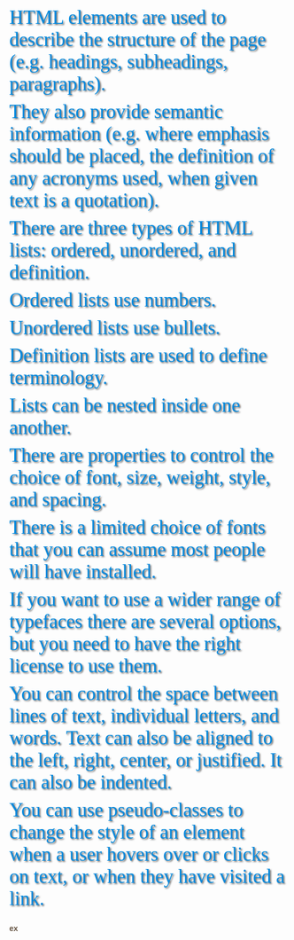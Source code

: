# HTML elements are used to describe the structure of the page (e.g. headings, subheadings, paragraphs).
# They also provide semantic information (e.g. where emphasis should be placed, the definition of any acronyms used, when given text is a quotation).
# There are three types of HTML lists: ordered, unordered, and definition.
# Ordered lists use numbers.
# Unordered lists use bullets.
# Definition lists are used to define terminology.
# Lists can be nested inside one another.
# There are properties to control the choice of font, size, weight, style, and spacing.
# There is a limited choice of fonts that you can assume most people will have installed.
# If you want to use a wider range of typefaces there are several options, but you need to have the right license to use them.
# You can control the space between lines of text, individual letters, and words. Text can also be aligned to the left, right, center, or justified. It can also be indented.
# You can use pseudo-classes to change the style of an element when a user hovers over or clicks on text, or when they have visited a link.
**ex**
# <!DOCTYPE html>
<html>
<head>
 <title>Text</title>
 <style type="text/css">
 body {
 padding: 20px;}
 h1, h2, h3, a {
 font-weight: normal;
 color: #0088dd;
 margin: 0px;}
 h1 {
 font-family: Georgia, Times, serif;
 font-size: 250%;
 text-shadow: 2px 2px 3px #666666;
 padding-bottom: 10px;}
 h2 {
 font-family: "Gill Sans", Arial, sans-serif;
 font-size: 90%;
 text-transform: uppercase;
 letter-spacing: 0.2em;}
 h3 {
 font-size: 150%;}
 p {
 font-family: Arial, Verdana, sans-serif;
 line-height: 1.4em;
 color: #665544;}
 p.intro:first-line {
 font-weight: bold;}
 .credits {
 font-style: italic;
 text-align: right;}
 a {
 text-decoration: none;}
 a:hover {
 text-decoration: underline;}

 # Here are six rules you must always follow when giving a variable a name:

#  1 The name must begin with
 *a letter, dollar sign ($),or an*
*underscore (_). It must not start*
*with a number.*
# 4
*All variables are case sensitive,*
*so score and Score would be*
*different variable names, but*
*it is bad practice to create two*
*variables that have the same*
*name using different cases.*
# 2
*The name can contain letters,*
*numbers, dollar sign ($), or an*
*underscore (_). Note that you*
*must not use a dash(-) or a*
*period (.) in a variable name.*
# 5
*Use a name that describes the*
*kind of information that the*
*variable stores. For example,*
*fi rstName might be used to*
*store a person's first name,*
*l astNarne for their last name,*
*and age for their age.*
# 3
*You cannot use keywords or*
*reserved words. Keywords*
*are special words that tell the*
*interpreter to do something. For*
*example, var is a keyword used*
*to declare a variable. Reserved*
*words are ones that may be used*
*in a future version of JavaScript.*
*ONLINE EXTRA*
*View a full list of keywords and*
*reserved words in JavaScript.*
# 6
*If your variable name is made*
*up of more than one word, use a*
*capital letter for the first letter of*
*every word after the first word.*
*For example, f i rstName rather*
*than fi rstnarne (this is referred*
*to as camel case). You can also*
*use an underscore between each*
*word (you cannot use a dash)*